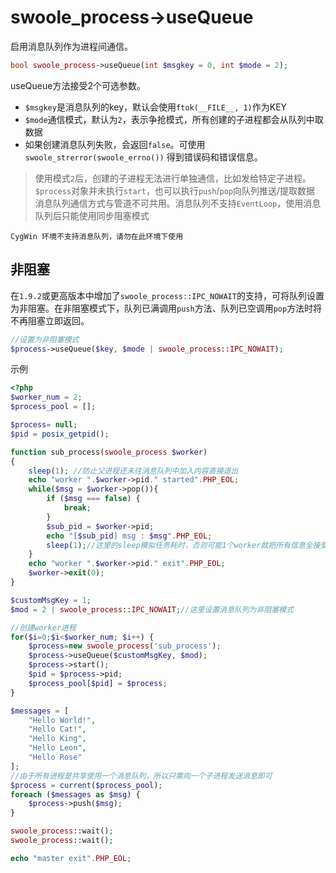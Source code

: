 # swoole_process->useQueue

启用消息队列作为进程间通信。
```php
bool swoole_process->useQueue(int $msgkey = 0, int $mode = 2);
```
useQueue方法接受2个可选参数。

* `$msgkey`是消息队列的key，默认会使用`ftok(__FILE__, 1)`作为KEY
* `$mode`通信模式，默认为`2`，表示争抢模式，所有创建的子进程都会从队列中取数据
* 如果创建消息队列失败，会返回`false`。可使用`swoole_strerror(swoole_errno())` 得到错误码和错误信息。

> 使用模式`2`后，创建的子进程无法进行单独通信，比如发给特定子进程。    
> `$process`对象并未执行`start`，也可以执行`push`/`pop`向队列推送/提取数据  
> 消息队列通信方式与管道不可共用。消息队列不支持`EventLoop`，使用消息队列后只能使用同步阻塞模式

```
CygWin 环境不支持消息队列，请勿在此环境下使用
```

非阻塞
-----
在`1.9.2`或更高版本中增加了`swoole_process::IPC_NOWAIT`的支持，可将队列设置为非阻塞。在非阻塞模式下，队列已满调用`push`方法、队列已空调用`pop`方法时将不再阻塞立即返回。

```php
//设置为非阻塞模式
$process->useQueue($key, $mode | swoole_process::IPC_NOWAIT);
```

示例

```php
<?php
$worker_num = 2;
$process_pool = [];

$process= null;
$pid = posix_getpid();

function sub_process(swoole_process $worker)
{
    sleep(1); //防止父进程还未往消息队列中加入内容直接退出
    echo "worker ".$worker->pid." started".PHP_EOL;
    while($msg = $worker->pop()){
        if ($msg === false) {
            break;
        }
        $sub_pid = $worker->pid;
        echo "[$sub_pid] msg : $msg".PHP_EOL;
        sleep(1);//这里的sleep模拟任务耗时，否则可能1个worker就把所有信息全接受了
    }
    echo "worker ".$worker->pid." exit".PHP_EOL;
    $worker->exit(0);
}

$customMsgKey = 1;
$mod = 2 | swoole_process::IPC_NOWAIT;//这里设置消息队列为非阻塞模式

//创建worker进程
for($i=0;$i<$worker_num; $i++) {
    $process=new swoole_process('sub_process');
    $process->useQueue($customMsgKey, $mod);
    $process->start();
    $pid = $process->pid;
    $process_pool[$pid] = $process;
}

$messages = [
    "Hello World!",
    "Hello Cat!",
    "Hello King",
    "Hello Leon",
    "Hello Rose"
];
//由于所有进程是共享使用一个消息队列，所以只需向一个子进程发送消息即可
$process = current($process_pool);
foreach ($messages as $msg) {
    $process->push($msg);
}

swoole_process::wait();
swoole_process::wait();

echo "master exit".PHP_EOL;
```
